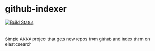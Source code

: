 # github-indexer
[![Build Status](https://semaphoreci.com/api/v1/projects/01661405-58e7-4353-8b78-db24ead6d08c/583948/badge.svg)](https://semaphoreci.com/gitlinks/github-indexer)

#
Simple AKKA project that gets new repos from github and index them on elasticsearch
